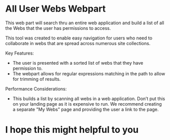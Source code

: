 All User Webs Webpart
=====================

This web part will search thru an entire web application and build a list of all the Webs that the user has permissions to access.  

This tool was created to enable easy navigation for users who need to collaborate in webs that are spread across numerous site collections. 

Key Features:
*   The user is presented with a sorted list of webs that they have permission to.
*   The webpart allows for regular expressions matching in the path to allow for trimming of results.

Performance Considerations:
*   This builds a list by scanning all webs in a web application.  Don’t put this on your landing page as it is expensive to run.  We recommend creating a separate "My Webs" page and providing the user a link to the page.
# I hope this might helpful to you
